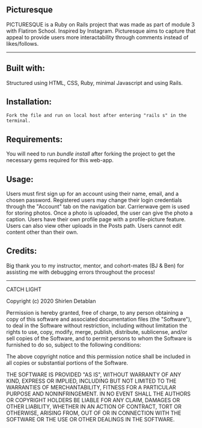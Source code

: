 ## Picturesque 

PICTURESQUE is a Ruby on Rails project that was made as part of module 3 with Flatiron School.
Inspired by Instagram. Picturesque aims to capture that appeal to provide users more interactability 
through comments instead of likes/follows.

____________________________

## Built with:

Structured using HTML, CSS, Ruby, minimal Javascript and using Rails.

## Installation:

`Fork the file and run on local host after entering "rails s" in the terminal.`

## Requirements:

You will need to run *bundle install* after forking the project to get the necessary gems required for this web-app. 

## Usage:

Users must first sign up for an account using their name, email, and a chosen password. Registered users may change their login credentials through the "Account" tab on the navigation bar. Carrierwave gem is used for storing photos. Once a photo is uploaded, the user can give the photo a caption. Users have their own profile page with a profile-picture feature. Users can also view other uploads in the Posts path. Users cannot edit content other than their own. 

## Credits:

Big thank you to my instructor, mentor, and cohort-mates (BJ & Ben) for assisting me with debugging errors throughout the process!
____________________________

CATCH LIGHT

Copyright (c) 2020 Shirlen Detablan

Permission is hereby granted, free of charge, to any person obtaining a copy
of this software and associated documentation files (the "Software"), to deal
in the Software without restriction, including without limitation the rights
to use, copy, modify, merge, publish, distribute, sublicense, and/or sell
copies of the Software, and to permit persons to whom the Software is
furnished to do so, subject to the following conditions:

The above copyright notice and this permission notice shall be included in all
copies or substantial portions of the Software.

THE SOFTWARE IS PROVIDED "AS IS", WITHOUT WARRANTY OF ANY KIND, EXPRESS OR
IMPLIED, INCLUDING BUT NOT LIMITED TO THE WARRANTIES OF MERCHANTABILITY,
FITNESS FOR A PARTICULAR PURPOSE AND NONINFRINGEMENT. IN NO EVENT SHALL THE
AUTHORS OR COPYRIGHT HOLDERS BE LIABLE FOR ANY CLAIM, DAMAGES OR OTHER
LIABILITY, WHETHER IN AN ACTION OF CONTRACT, TORT OR OTHERWISE, ARISING FROM,
OUT OF OR IN CONNECTION WITH THE SOFTWARE OR THE USE OR OTHER DEALINGS IN THE
SOFTWARE.
